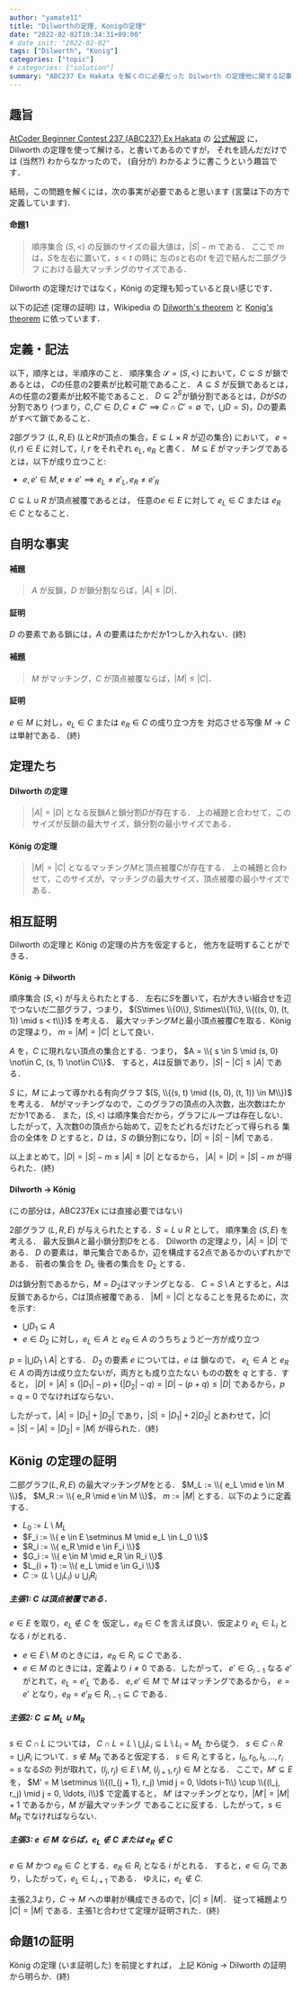```yaml
---
author: "yamate11"
title: "Dilworthの定理, Konigの定理"
date: "2022-02-02T10:34:31+09:00"
# date_init: "2022-02-02"
tags: ["Dilworth", "Konig"]
categories: ["topic"]
# categories: ["solution"]
summary: "ABC237 Ex Hakata を解くのに必要だった Dilworth の定理他に関する記事です．"
---
```


## 趣旨

[AtCoder Beginner Contest 237 (ABC237) Ex Hakata](https://atcoder.jp/contests/abc237/tasks/abc237_h) の
[公式解説](https://atcoder.jp/contests/abc237/editorial/3321) に，
Dilworth の定理を使って解ける，と書いてあるのですが，
それを読んだだけでは (当然?) わからなかったので，
(自分が) わかるように書こうという趣旨です．

結局，この問題を解くには，次の事実が必要であると思います
(言葉は下の方で定義しています)．

#### 命題1

> 順序集合 $(S, <)$ の反鎖のサイズの最大値は，$|S| - m$ である．
> ここで $m$ は，$S$を左右に置いて，$s < t$ の時に
> 左の$s$と右の$t$ を辺で結んだ二部グラフ
> における最大マッチングのサイズである．

Dilworth の定理だけではなく，K&ouml;nig の定理も知っていると良い感じです．

以下の記述 (定理の証明) は，Wikipedia の
<a href="https://en.wikipedia.org/wiki/Dilworth%27s_theorem">Dilworth's theorem</a> と
<a href="https://en.wikipedia.org/wiki/K%C5%91nig%27s_theorem_(graph_theory)">Konig's theorem</a>
に依っています．

## 定義・記法

以下，順序とは，半順序のこと．
順序集合 $\mathcal{S} = (S, <)$ において，$C \subseteq S$ が鎖であるとは，
$C$の任意の2要素が比較可能であること．
$A \subseteq S$ が反鎖であるとは，
$A$の任意の2要素が比較不能であること．
$D \subseteq 2^S$が鎖分割であるとは，$D$が$S$の分割であり
(つまり，$C, C' \in D, C \neq C' \implies C\cap C' = \emptyset$
で，$\bigcup D = S$)，$D$の要素がすべて鎖であること．


2部グラフ $(L, R, E)$ 
($L$と$R$が頂点の集合，$E\subseteq L\times R$ が辺の集合) において，
$e = (l, r) \in E$ に対して，$l$, $r$ をそれぞれ $e_L$, $e_R$ と書く．
$M \subseteq E$ がマッチングであるとは，以下が成り立つこと:

* $e, e' \in M, e \neq e' \implies e_L \neq e'_L, e_R \neq e'_R$

$C \subseteq L \cup R$ が頂点被覆であるとは，
任意の$e\in E$ に対して $e_L \in C$ または $e_R \in C$ となること．

## 自明な事実

#### 補題

> $A$ が反鎖，$D$ が鎖分割ならば，$|A| \leq |D|$．

#### 証明

$D$ の要素である鎖には，$A$ の要素はたかだか1つしか入れない．(終)

#### 補題

> $M$ がマッチング，$C$ が頂点被覆ならば，$|M| \leq |C|$．

#### 証明

$e \in M$ に対し，$e_L \in C$ または $e_R \in C$ の成り立つ方を
対応させる写像 $M \to C$ は単射である． (終)

## 定理たち

#### Dilworth の定理

> $|A| = |D|$ となる反鎖$A$と鎖分割$D$が存在する．
> 上の補題と合わせて，このサイズが反鎖の最大サイズ，鎖分割の最小サイズである．

#### K&ouml;nig の定理

> $|M| = |C|$ となるマッチング$M$と頂点被覆$C$が存在する．
> 上の補題と合わせて，このサイズが，マッチングの最大サイズ，頂点被覆の最小サイズである．

## 相互証明

Dilworth の定理と K&ouml;nig の定理の片方を仮定すると，
他方を証明することができる．

#### K&ouml;nig → Dilworth

順序集合 $(S, <)$ が与えられたとする．
左右に$S$を置いて，右が大きい組合せを辺でつないだ二部グラフ，つまり，
$(S\times \\{0\\}, S\times\\{1\\}, \\{((s, 0), (t, 1)) \mid s < t\\})$
を考える．
最大マッチング$M$と最小頂点被覆$C$を取る．K&ouml;nig の定理より，
$m = |M| = |C|$ として良い．

$A$ を，$C$ に現れない頂点の集合とする．つまり，
$A = \\{ s \in S \mid (s, 0) \not\in C, (s, 1) \not\in C\\}$．
すると，$A$は反鎖であり，$|S| - |C| \leq |A|$ である．

$S$ に，$M$ によって導かれる有向グラフ
$(S, \\{(s, t) \mid ((s, 0), (t, 1)) \in M\\})$ を考える．
$M$がマッチングなので，このグラフの頂点の入次数，出次数はたかだか1である．
また，$(S, <)$ は順序集合だから，グラフにループは存在しない．
したがって，入次数0の頂点から始めて，辺をたどれるだけたどって得られる
集合の全体を $D$ とすると，$D$ は，$S$ の鎖分割になり，$|D| = |S| - |M|$
である．

以上まとめて，$|D| = |S| - m \leq |A| \leq |D|$ となるから，
$|A| = |D| = |S| - m$ が得られた．(終)

#### Dilworth → K&ouml;nig

(この部分は，ABC237Ex には直接必要ではない)

2部グラフ $(L, R, E)$ が与えられたとする．$S = L \cup R$ として，
順序集合 $(S, E)$ を考える．
最大反鎖$A$と最小鎖分割$D$をとる．
Dilworth の定理より，$|A| = |D|$ である．
$D$ の要素は，単元集合であるか，辺を構成する2点であるかのいずれかである．
前者の集合を $D_1$, 後者の集合を $D_2$ とする．

$D$は鎖分割であるから，$M = D_2$はマッチングとなる．
$C = S \setminus A$ とすると，$A$は反鎖であるから，$C$は頂点被覆である．
$|M| = |C|$ となることを見るために，次を示す:

* $\bigcup D_1 \subseteq A$ 
* $e\in D_2$ に対し，$e_L \in A$ と $e_R \in A$ のうちちょうど一方が成り立つ

$p = |\bigcup D_1 \setminus A|$ とする．
$D_2$ の要素 $e$ については，$e$ は 鎖なので，
$e_L \in A$ と $e_R \in A$ の両方は成り立たないが，両方とも成り立たない
ものの数を $q$ とする．すると，
$|D| = |A| \leq (|D_1| - p) + (|D_2| - q) = |D| - (p + q) \leq |D|$
であるから，$p = q = 0$ でなければならない．

したがって，$|A| = |D_1| + |D_2|$ であり，$|S| = |D_1| + 2 |D_2|$ 
とあわせて，$|C| = |S| - |A| = |D_2| = |M|$ が得られた．(終)

## K&ouml;nig の定理の証明

二部グラフ$(L, R, E)$ の最大マッチング$M$をとる．
$M_L := \\{ e_L \mid e \in M \\}$，
$M_R := \\{ e_R \mid e \in M \\}$，
$m := |M|$ とする．以下のように定義する．

* $L_0 := L \setminus M_L$
* $F_i := \\{ e \in E \setminus M \mid e_L \in L_0 \\}$
* $R_i := \\{ e_R \mid e \in F_i \\}$
* $G_i := \\{ e \in M \mid e_R \in R_i \\}$
* $L_{i + 1} := \\{ e_L \mid e \in G_i \\}$
* $C := (L \setminus \bigcup_i L_i) \cup \bigcup_i R_i$

##### 主張1: C は頂点被覆である．

$e \in E$ を取り，$e_L \not\in C$ を
仮定し，$e_R \in C$ を言えば良い．仮定より $e_L \in L_i$
となる $i$ がとれる．

* $e \in E \setminus M$ のときには，$e_R \in R_i \subseteq C$ である．
* $e \in M$ のときには，定義より $i \neq 0$ である．したがって，
  $e' \in G_{i-1}$ なる $e'$ がとれて，$e_L = e'_L$ である．
  $e, e' \in M$ で $M$ はマッチングであるから，
  $e = e'$ となり，$e_R = e'_R \in R_{i-1} \subseteq C$
  である．

##### 主張2: $C \subseteq M_L \cup M_R$

$s \in C \cap L$ については，
$C \cap L = L \setminus \bigcup_i L_i \subseteq L \setminus L_i = M_L$
から従う．
$s \in C\cap R = \bigcup_i R_i$ について．$s \not\in M_R$ であると仮定する．
$s \in R_i$ とすると，$l_0, r_0, l_1, \ldots, r_i = s$ なる$S$の
列が取れて，$(l_j, r_j) \in E \setminus M$, $(l_{j + 1}, r_j) \in M$ となる．
ここで，$M' \subseteq E$ を，
$M' = M \setminus \\{(l_{j + 1}, r_j) \mid j = 0, \ldots i-1\\}
\cup \\{(l_j, r_j) \mid j = 0, \ldots, i\\}$ で定義すると，
$M'$ はマッチングとなり，$|M'| = |M| + 1$ であるから，$M$ が最大マッチング
であることに反する．したがって，$s \in M_R$ でなければならない．

##### 主張3: $e \in M$ ならば，$e_L \not\in C$ または $e_R \not\in C$

$e\in M$ かつ $e_R \in C$ とする．$e_R \in R_i$ となる $i$ がとれる．
すると，$e \in G_i$ であり，したがって，$e_L \in L_{i+1}$ である．
ゆえに，$e_L \not\in C$.

主張2,3より，$C \to M$ への単射が構成できるので，$|C| \leq |M|$．
従って補題より $|C| = |M|$ である．主張1と合わせて定理が証明された．(終)


## 命題1の証明

K&ouml;nig の定理 (いま証明した) を前提とすれば，
上記 K&ouml;nig → Dilworth の証明から明らか．(終)




















